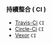 ### 持續整合 ( CI )
- [Travis-Ci](https://travis-ci.org/) `CI`
- [Circle-Ci](https://circleci.com/) `CI`
- [Vexor](https://vexor.io/) `CI`